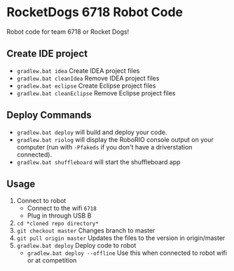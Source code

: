 # RocketDogs 6718 Robot Code
Robot code for team 6718 or Rocket Dogs!

## Create IDE project
- ```gradlew.bat idea``` Create IDEA project files
- ```gradlew.bat cleanIdea``` Remove IDEA project files
- ```gradlew.bat eclipse``` Create Eclipse project files
- ```gradlew.bat cleanEclipse``` Remove Eclipse project files

## Deploy Commands
- ```gradlew.bat deploy``` will build and deploy your code.
- ```gradlew.bat riolog``` will display the RoboRIO console output on your computer (run with `-Pfakeds` if you don't have a driverstation connected).
- ```gradlew.bat shuffleboard``` will start the shuffleboard app

## Usage
1. Connect to robot
   - Connect to the wifi ```6718```
   - Plug in through USB B
1. ```cd *cloned repo directory*```
1. ```git checkout master``` Changes branch to master
1. ```git pull origin master``` Updates the files to the version in origin/master
1. ```gradlew.bat deploy``` Deploy code to robot
   - ```gradlew.bat deploy --offline``` Use this when connected to robot wifi or at competition
